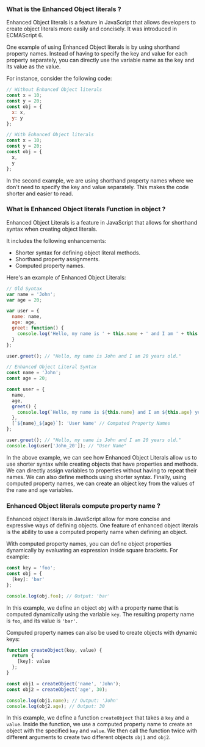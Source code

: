 ### What is the Enhanced Object literals ?

Enhanced Object literals is a feature in JavaScript that allows developers to create object literals more easily and concisely. It was introduced in ECMAScript 6.

One example of using Enhanced Object literals is by using shorthand property names. Instead of having to specify the key and value for each property separately, you can directly use the variable name as the key and its value as the value.

For instance, consider the following code:

```javascript
// Without Enhanced Object literals
const x = 10;
const y = 20;
const obj = {
  x: x,
  y: y
};

// With Enhanced Object literals
const x = 10;
const y = 20;
const obj = {
  x,
  y
};
```

In the second example, we are using shorthand property names where we don't need to specify the key and value separately. This makes the code shorter and easier to read.


### What is Enhanced Object literals Function in object ?

Enhanced Object Literals is a feature in JavaScript that allows for shorthand syntax when creating object literals. 

It includes the following enhancements:
- Shorter syntax for defining object literal methods.
- Shorthand property assignments.
- Computed property names.

Here's an example of Enhanced Object Literals:

```javascript
// Old Syntax
var name = 'John';
var age = 20;

var user = {
  name: name,
  age: age,
  greet: function() {
    console.log('Hello, my name is ' + this.name + ' and I am ' + this.age + ' years old.');
  }
};

user.greet(); // "Hello, my name is John and I am 20 years old."

// Enhanced Object Literal Syntax
const name = 'John';
const age = 20;

const user = {
  name,
  age,
  greet() {
    console.log(`Hello, my name is ${this.name} and I am ${this.age} years old.`);
  },
  [`${name}_${age}`]: 'User Name' // Computed Property Names
};

user.greet(); // "Hello, my name is John and I am 20 years old."
console.log(user['John_20']); // "User Name"
```

In the above example, we can see how Enhanced Object Literals allow us to use shorter syntax while creating objects that have properties and methods. We can directly assign variables to properties without having to repeat their names. We can also define methods using shorter syntax. Finally, using computed property names, we can create an object key from the values of the `name` and `age` variables.


### Enhanced Object literals compute property name ?

Enhanced object literals in JavaScript allow for more concise and expressive ways of defining objects. One feature of enhanced object literals is the ability to use a computed property name when defining an object.

With computed property names, you can define object properties dynamically by evaluating an expression inside square brackets. For example:

```javascript
const key = 'foo';
const obj = {
  [key]: 'bar'
};

console.log(obj.foo); // Output: 'bar'
```

In this example, we define an object `obj` with a property name that is computed dynamically using the variable `key`. The resulting property name is `foo`, and its value is `'bar'`.

Computed property names can also be used to create objects with dynamic keys:

```javascript
function createObject(key, value) {
  return {
    [key]: value
  };
}

const obj1 = createObject('name', 'John');
const obj2 = createObject('age', 30);

console.log(obj1.name); // Output: 'John'
console.log(obj2.age); // Output: 30
```

In this example, we define a function `createObject` that takes a `key` and a `value`. Inside the function, we use a computed property name to create an object with the specified `key` and `value`. We then call the function twice with different arguments to create two different objects `obj1` and `obj2`.